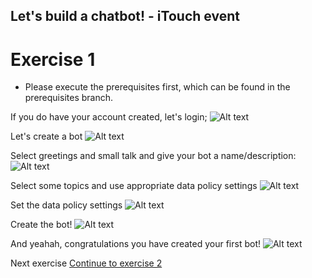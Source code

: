 ## Let's build a chatbot! - iTouch event ##

# Exercise 1 #

* Please execute the prerequisites first, which can be found in the prerequisites branch.

If you do have your account created, let's login;
![Alt text](/../screenshots/Picture6.png?raw=true "")



Let's create a bot
![Alt text](/../screenshots/Picture7.png?raw=true "")



Select greetings and small talk and give your bot a name/description:
![Alt text](/../screenshots/Picture8b.png?raw=true "")



Select some topics and use appropriate data policy settings 
![Alt text](/../screenshots/Picture9.png?raw=true "")



Set the data policy settings
![Alt text](/../screenshots/Picture10.png?raw=true "")



Create the bot!
![Alt text](/../screenshots/Picture11.png?raw=true "")


And yeahah, congratulations you have created your first bot!
![Alt text](/../screenshots/Picture12b.png?raw=true "")

Next exercise
[Continue to exercise 2](/../Exercise-2/README.md)
